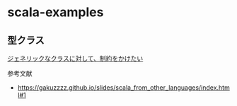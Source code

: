 # scala-examples

## 型クラス

[ジェネリックなクラスに対して、制約をかけたい](https://github.com/tatatakky/scala-examples/tree/main/examples/src/main/scala/examples/typeclass/TypeClassExample.scala)

参考文献
- https://gakuzzzz.github.io/slides/scala_from_other_languages/index.html#1
